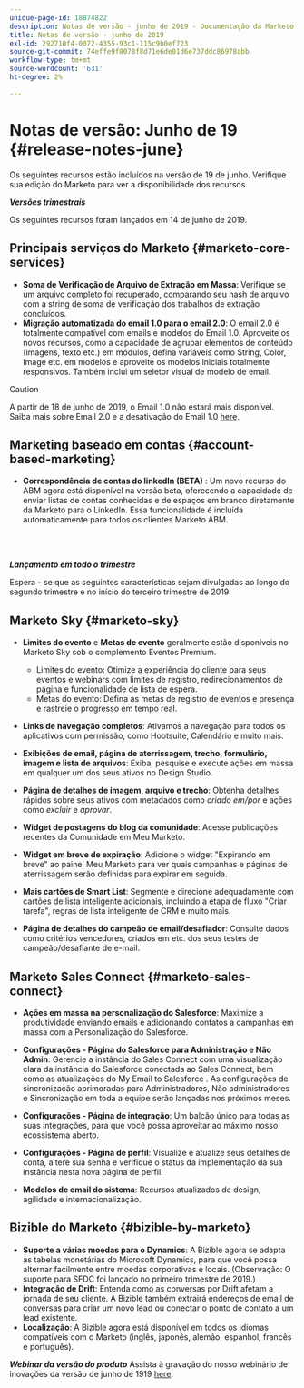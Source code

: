 ```yaml
---
unique-page-id: 18874822
description: Notas de versão - junho de 2019 - Documentação da Marketo - Documentação do produto
title: Notas de versão - junho de 2019
exl-id: 292710f4-0072-4355-93c1-115c9b0ef723
source-git-commit: 74effe9f8078f8d71e6de01d6e737ddc86978abb
workflow-type: tm+mt
source-wordcount: '631'
ht-degree: 2%

---
```


# Notas de versão: Junho de 19 {#release-notes-june}

Os seguintes recursos estão incluídos na versão de 19 de junho. Verifique sua edição do Marketo para ver a disponibilidade dos recursos.

**_Versões trimestrais_**

Os seguintes recursos foram lançados em 14 de junho de 2019.

## Principais serviços do Marketo {#marketo-core-services}

* **Soma de Verificação de Arquivo de Extração em Massa**: Verifique se um arquivo completo foi recuperado, comparando seu hash de arquivo com a string de soma de verificação dos trabalhos de extração concluídos.
* **Migração automatizada do email 1.0 para o email 2.0**: O email 2.0 é totalmente compatível com emails e modelos do Email 1.0. Aproveite os novos recursos, como a capacidade de agrupar elementos de conteúdo (imagens, texto etc.) em módulos, defina variáveis como String, Color, Image etc. em modelos e aproveite os modelos iniciais totalmente responsivos. Também inclui um seletor visual de modelo de email.

>[!CAUTION]
>
>A partir de 18 de junho de 2019, o Email 1.0 não estará mais disponível. Saiba mais sobre Email 2.0 e a desativação do Email 1.0 [here](https://nation.marketo.com/docs/DOC-7038).

## Marketing baseado em contas {#account-based-marketing}

* **Correspondência de contas do linkedIn (BETA)** : Um novo recurso do ABM agora está disponível na versão beta, oferecendo a capacidade de enviar listas de contas conhecidas e de espaços em branco diretamente da Marketo para o LinkedIn. Essa funcionalidade é incluída automaticamente para todos os clientes Marketo ABM.

<br> 

**_Lançamento em todo o trimestre_**

Espera - se que as seguintes características sejam divulgadas ao longo do segundo trimestre e no início do terceiro trimestre de 2019.

## Marketo Sky {#marketo-sky}

* **Limites do evento** e **Metas de evento** geralmente estão disponíveis no Marketo Sky sob o complemento Eventos Premium.

   * Limites do evento: Otimize a experiência do cliente para seus eventos e webinars com limites de registro, redirecionamentos de página e funcionalidade de lista de espera.
   * Metas do evento: Defina as metas de registro de eventos e presença e rastreie o progresso em tempo real.

* **Links de navegação completos**: Ativamos a navegação para todos os aplicativos com permissão, como Hootsuite, Calendário e muito mais.
* **Exibições de email, página de aterrissagem, trecho, formulário, imagem e lista de arquivos**: Exiba, pesquise e execute ações em massa em qualquer um dos seus ativos no Design Studio.
* **Página de detalhes de imagem, arquivo e trecho**: Obtenha detalhes rápidos sobre seus ativos com metadados como _criado em/por_ e ações como _excluir_ e _aprovar_.
* **Widget de postagens do blog da comunidade**: Acesse publicações recentes da Comunidade em Meu Marketo.
* **Widget em breve de expiração**: Adicione o widget &quot;Expirando em breve&quot; ao painel Meu Marketo para ver quais campanhas e páginas de aterrissagem serão definidas para expirar em seguida.
* **Mais cartões de Smart List**: Segmente e direcione adequadamente com cartões de lista inteligente adicionais, incluindo a etapa de fluxo &quot;Criar tarefa&quot;, regras de lista inteligente de CRM e muito mais.
* **Página de detalhes do campeão de email/desafiador**: Consulte dados como critérios vencedores, criados em etc. dos seus testes de campeão/desafiante de e-mail.

## Marketo Sales Connect {#marketo-sales-connect}

* **Ações em massa na personalização do Salesforce**: Maximize a produtividade enviando emails e adicionando contatos a campanhas em massa com a Personalização do Salesforce.
* **Configurações - Página do Salesforce para Administração e Não Admin**: Gerencie a instância do Sales Connect com uma visualização clara da instância do Salesforce conectada ao Sales Connect, bem como as atualizações do My Email to Salesforce . As configurações de sincronização aprimoradas para Administradores, Não administradores e Sincronização em toda a equipe serão lançadas nos próximos meses.
* **Configurações - Página de integração**: Um balcão único para todas as suas integrações, para que você possa aproveitar ao máximo nosso ecossistema aberto.
* **Configurações - Página de perfil**: Visualize e atualize seus detalhes de conta, altere sua senha e verifique o status da implementação da sua instância nesta nova página de perfil.

* **Modelos de email do sistema**: Recursos atualizados de design, agilidade e internacionalização.

## Bizible do Marketo {#bizible-by-marketo}

* **Suporte a várias moedas para o Dynamics**: A Bizible agora se adapta às tabelas monetárias do Microsoft Dynamics, para que você possa alternar facilmente entre moedas corporativas e locais. (Observação: O suporte para SFDC foi lançado no primeiro trimestre de 2019.)
* **Integração de Drift**: Entenda como as conversas por Drift afetam a jornada de seu cliente. A Bizible também extrairá endereços de email de conversas para criar um novo lead ou conectar o ponto de contato a um lead existente.
* **Localização**: A Bizible agora está disponível em todos os idiomas compatíveis com o Marketo (inglês, japonês, alemão, espanhol, francês e português).

***Webinar da versão do produto*** Assista à gravação do nosso webinário de inovações da versão de junho de 1919 [here](https://engage.marketo.com/Marketo-June-Product-Release-2019-On-Demand.html).
